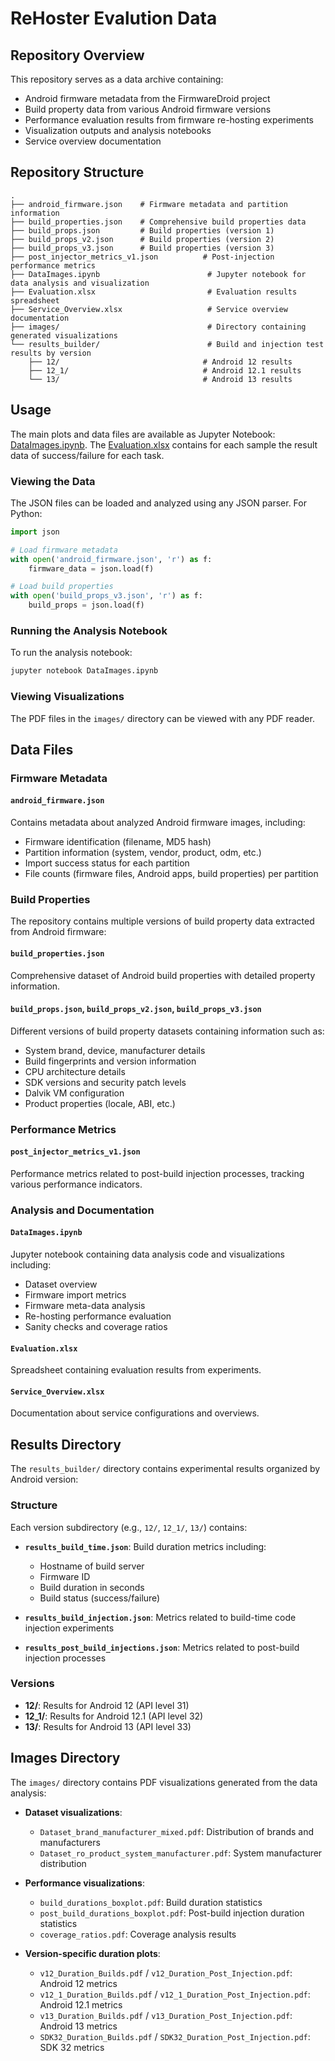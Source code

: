 # ReHoster Evalution Data

## Repository Overview

This repository serves as a data archive containing:
- Android firmware metadata from the FirmwareDroid project
- Build property data from various Android firmware versions
- Performance evaluation results from firmware re-hosting experiments
- Visualization outputs and analysis notebooks
- Service overview documentation

## Repository Structure
```
.
├── android_firmware.json    # Firmware metadata and partition information
├── build_properties.json    # Comprehensive build properties data
├── build_props.json         # Build properties (version 1)
├── build_props_v2.json      # Build properties (version 2)
├── build_props_v3.json      # Build properties (version 3)
├── post_injector_metrics_v1.json          # Post-injection performance metrics
├── DataImages.ipynb                        # Jupyter notebook for data analysis and visualization
├── Evaluation.xlsx                         # Evaluation results spreadsheet
├── Service_Overview.xlsx                   # Service overview documentation
├── images/                                 # Directory containing generated visualizations
└── results_builder/                        # Build and injection test results by version
    ├── 12/                                # Android 12 results
    ├── 12_1/                              # Android 12.1 results
    └── 13/                                # Android 13 results
```

## Usage

The main plots and data files are available as Jupyter Notebook: [DataImages.ipynb](DataImages.ipynb). The [Evaluation.xlsx](Evaluation.xlsx) contains for each sample the result data of success/failure for each task.


### Viewing the Data
The JSON files can be loaded and analyzed using any JSON parser. For Python:

```python
import json

# Load firmware metadata
with open('android_firmware.json', 'r') as f:
    firmware_data = json.load(f)

# Load build properties
with open('build_props_v3.json', 'r') as f:
    build_props = json.load(f)
```

### Running the Analysis Notebook
To run the analysis notebook:

```bash
jupyter notebook DataImages.ipynb
```

### Viewing Visualizations
The PDF files in the `images/` directory can be viewed with any PDF reader.

## Data Files

### Firmware Metadata

#### `android_firmware.json`
Contains metadata about analyzed Android firmware images, including:
- Firmware identification (filename, MD5 hash)
- Partition information (system, vendor, product, odm, etc.)
- Import success status for each partition
- File counts (firmware files, Android apps, build properties) per partition

### Build Properties

The repository contains multiple versions of build property data extracted from Android firmware:

#### `build_properties.json`
Comprehensive dataset of Android build properties with detailed property information.

#### `build_props.json`, `build_props_v2.json`, `build_props_v3.json`
Different versions of build property datasets containing information such as:
- System brand, device, manufacturer details
- Build fingerprints and version information
- CPU architecture details
- SDK versions and security patch levels
- Dalvik VM configuration
- Product properties (locale, ABI, etc.)

### Performance Metrics

#### `post_injector_metrics_v1.json`
Performance metrics related to post-build injection processes, tracking various performance indicators.

### Analysis and Documentation

#### `DataImages.ipynb`
Jupyter notebook containing data analysis code and visualizations including:
- Dataset overview
- Firmware import metrics
- Firmware meta-data analysis
- Re-hosting performance evaluation
- Sanity checks and coverage ratios

#### `Evaluation.xlsx`
Spreadsheet containing evaluation results from experiments.

#### `Service_Overview.xlsx`
Documentation about service configurations and overviews.

## Results Directory

The `results_builder/` directory contains experimental results organized by Android version:

### Structure
Each version subdirectory (e.g., `12/`, `12_1/`, `13/`) contains:

- **`results_build_time.json`**: Build duration metrics including:
  - Hostname of build server
  - Firmware ID
  - Build duration in seconds
  - Build status (success/failure)

- **`results_build_injection.json`**: Metrics related to build-time code injection experiments

- **`results_post_build_injections.json`**: Metrics related to post-build injection processes

### Versions
- **12/**: Results for Android 12 (API level 31)
- **12_1/**: Results for Android 12.1 (API level 32)
- **13/**: Results for Android 13 (API level 33)

## Images Directory

The `images/` directory contains PDF visualizations generated from the data analysis:

- **Dataset visualizations**:
  - `Dataset_brand_manufacturer_mixed.pdf`: Distribution of brands and manufacturers
  - `Dataset_ro_product_system_manufacturer.pdf`: System manufacturer distribution

- **Performance visualizations**:
  - `build_durations_boxplot.pdf`: Build duration statistics
  - `post_build_durations_boxplot.pdf`: Post-build injection duration statistics
  - `coverage_ratios.pdf`: Coverage analysis results

- **Version-specific duration plots**:
  - `v12_Duration_Builds.pdf` / `v12_Duration_Post_Injection.pdf`: Android 12 metrics
  - `v12_1_Duration_Builds.pdf` / `v12_1_Duration_Post_Injection.pdf`: Android 12.1 metrics
  - `v13_Duration_Builds.pdf` / `v13_Duration_Post_Injection.pdf`: Android 13 metrics
  - `SDK32_Duration_Builds.pdf` / `SDK32_Duration_Post_Injection.pdf`: SDK 32 metrics




